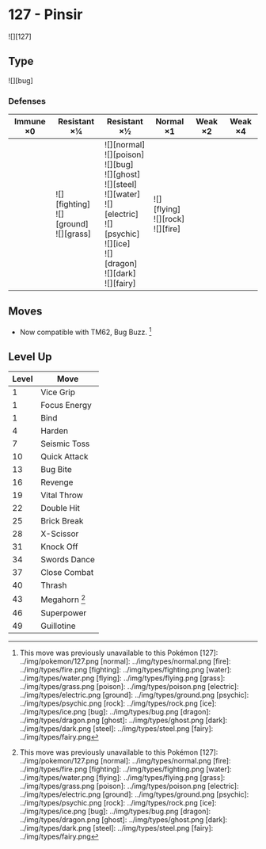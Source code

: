 # 127 - Pinsir
![][127]

## Type

![][bug]

### Defenses

Immune ×0 | Resistant ×¼ | Resistant ×½ | Normal ×1 | Weak ×2 | Weak ×4
---       | ---          | ---          | ---       | ---     | ---
| | ![][fighting]<br> ![][ground]<br> ![][grass]<br> | ![][normal]<br> ![][poison]<br> ![][bug]<br> ![][ghost]<br> ![][steel]<br> ![][water]<br> ![][electric]<br> ![][psychic]<br> ![][ice]<br> ![][dragon]<br> ![][dark]<br> ![][fairy]<br> | ![][flying]<br> ![][rock]<br> ![][fire]<br> | | 

## Moves

 - Now compatible with TM62, Bug Buzz. [^1]

## Level Up

Level | Move
---   | ---
  1   | Vice Grip
  1   | Focus Energy
  1   | Bind
  4   | Harden
  7   | Seismic Toss
 10   | Quick Attack
 13   | Bug Bite
 16   | Revenge
 19   | Vital Throw
 22   | Double Hit
 25   | Brick Break
 28   | X-Scissor
 31   | Knock Off
 34   | Swords Dance
 37   | Close Combat
 40   | Thrash
 43   | Megahorn [^1]
 46   | Superpower
 49   | Guillotine

[^1]: This move was previously unavailable to this Pokémon
[127]: ../img/pokemon/127.png
[normal]: ../img/types/normal.png
[fire]: ../img/types/fire.png
[fighting]: ../img/types/fighting.png
[water]: ../img/types/water.png
[flying]: ../img/types/flying.png
[grass]: ../img/types/grass.png
[poison]: ../img/types/poison.png
[electric]: ../img/types/electric.png
[ground]: ../img/types/ground.png
[psychic]: ../img/types/psychic.png
[rock]: ../img/types/rock.png
[ice]: ../img/types/ice.png
[bug]: ../img/types/bug.png
[dragon]: ../img/types/dragon.png
[ghost]: ../img/types/ghost.png
[dark]: ../img/types/dark.png
[steel]: ../img/types/steel.png
[fairy]: ../img/types/fairy.png
